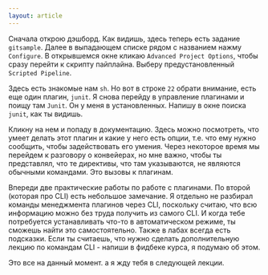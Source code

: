 ```yaml
---
layout: article
---
```

Сначала открою дэшборд. Как видишь, здесь теперь есть задание `gitsample`. Далее в выпадающем списке рядом с названием нажму `Configure`. В открывшемся окне кликаю `Advanced Project Options`, чтобы сразу перейти к скрипту пайплайна. Выберу предустановленный `Scripted Pipeline`.

Здесь есть знакомые нам `sh`. Но вот в строке `22` обрати внимание, есть еще один плагин, `junit`. Я снова перейду в управление плагинами и поищу там `Junit`. Он у меня в установленных. Напишу в окне поиска `junit`, как ты видишь.

Кликну на нем и попаду в документацию. Здесь можно посмотреть, что умеет делать этот плагин и какие у него есть опции, т.е. что ему нужно сообщить, чтобы задействовать его умения. Через некоторое время мы перейдем к разговору о конвейерах, но мне важно, чтобы ты представлял, что те директивы, что там указываются, не являются обычными командами. Это вызовы к плагинам.

Впереди две практические работы по работе с плагинами. По второй (которая про CLI) есть небольшое замечание. Я отдельно не разбирал команды менеджмента плагинов через CLI, поскольку считаю, что всю информацию можно без труда получить из самого CLI. И когда тебе потребуется устанавливать что-то в автоматическом режиме, ты сможешь найти это самостоятельно. Также в лабах всегда есть подсказки. Если ты считаешь, что нужно сделать дополнительную лекцию по командам CLI - напиши в фидбеке курса, я подумаю об этом.

Это все на данный момент. а я жду тебя в следующей лекции.
